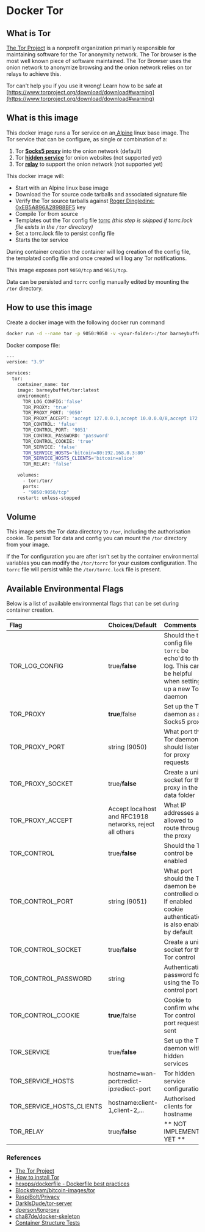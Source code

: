 # Docker Tor

## What is Tor

[The Tor Project](https://www.torproject.org/) is a nonprofit organization primarily responsible for maintaining software for the Tor anonymity network. The Tor browser is the most well known piece of software maintained. The Tor Browser uses the onion network to anonymize browsing and the onion network relies on tor relays to achieve this.

Tor can't help you if you use it wrong! Learn how to be safe at [https://www.torproject.org/download/download#warning](https://www.torproject.org/download/download#warning)

## What is this image

This docker image runs a Tor service on an[ Alpine](https://www.alpinelinux.org/) linux base image. The Tor service that can be configure, as single or combination of a:

1. Tor __[Socks5 proxy](proxy.md)__ into the onion network (default)
2. Tor __[hidden service](service.md)__ for onion websites (not supported yet)
3. Tor __[relay](relay.md)__ to support the onion network (not supported yet)

This docker image will:

* Start with an Alpine linux base image
* Download the Tor source code tarballs and associated signature file
* Verify the Tor source tarballs against [Roger Dingledine: 0xEB5A896A28988BF5](https://2019.www.torproject.org/include/keys.txt) key
* Compile Tor from source
* Templates out the Tor config file [torrc](https://www.mankier.com/1/tor) _(this step is skipped if torrc.lock file exists in the `/tor` directory)_
* Set a torrc.lock file to persist config file
* Starts the tor service

During container creation the container will log creation of the config file, the templated config file and once created will log any Tor notifications.

This image exposes port `9050/tcp` and `9051/tcp`.

Data can be persisted and `torrc` config manually edited by mounting the `/tor` directory.

## How to use this image

Create a docker image with the following docker run command

```bash
docker run -d --name tor -p 9050:9050 -v <your-folder>:/tor barneybuffet/tor:latest
```

Docker compose file:

```bash
---
version: "3.9"

services:
  tor:
    container_name: tor
    image: barneybuffet/tor:latest
    environment:
      TOR_LOG_CONFIG:'false'
      TOR_PROXY: 'true'
      TOR_PROXY_PORT: '9050'
      TOR_PROXY_ACCEPT: 'accept 127.0.0.1,accept 10.0.0.0/8,accept 172.16.0.0/12,accept 192.168.0.0/16'
      TOR_CONTROL: 'false'
      TOR_CONTROL_PORT: '9051'
      TOR_CONTROL_PASSWORD: 'password'
      TOR_CONTROL_COOKIE: 'true'
      TOR_SERVICE: 'false'
      TOR_SERVICE_HOSTS='bitcoin=80:192.168.0.3:80'
      TOR_SERVICE_HOSTS_CLIENTS='bitcoin=alice'
      TOR_RELAY: 'false'

    volumes:
      - tor:/tor/
      ports:
      - "9050:9050/tcp"
    restart: unless-stopped
```

## Volume

This image sets the Tor data directory to `/tor`, including the authorisation cookie. To persist Tor data and config you can mount the `/tor` directory from your image.

If the Tor configuration you are after isn't set by the container environmental variables you can modify the `/tor/torrc` for your custom configuration. The `torrc` file will persist while the `/tor/torrc.lock` file is present.

## Available Environmental Flags

Below is a list of available environmental flags that can be set during container creation.

| Flag | Choices/Default | Comments |
|:-----|:----------------|:---------|
| TOR_LOG_CONFIG | true/__false__ | Should the tor config file `torrc` be echo'd to the log. This can be helpful when setting up a new Tor daemon |
| TOR_PROXY      | __true__/false | Set up the Tor daemon as a Socks5 proxy |
| TOR_PROXY_PORT | string (9050) | What port the Tor daemon should listen to for proxy requests |
| TOR_PROXY_SOCKET| true/__false__ | Create a unix socket for the proxy in the data folder |
| TOR_PROXY_ACCEPT | Accept localhost and RFC1918 networks, reject all others | What IP addresses are allowed to route through the proxy |
| TOR_CONTROL | true/__false__ | Should the Tor control be enabled |
| TOR_CONTROL_PORT | string (9051) | What port should the Tor daemon be controlled on. If enabled cookie authentication is also enabled by default |
| TOR_CONTROL_SOCKET | true/__false__ | Create a unix socket for the Tor control |
| TOR_CONTROL_PASSWORD | string | Authentication password for using the Tor control port |
| TOR_CONTROL_COOKIE | __true__/false | Cookie to confirm when Tor control port request sent |
| TOR_SERVICE | true/__false__ | Set up the Tor daemon with hidden services |
| TOR_SERVICE_HOSTS | hostname=wan-port:redict-ip:rediect-port | Tor hidden service configuration |
| TOR_SERVICE_HOSTS_CLIENTS | hostname:client-1,client-2,... | Authorised clients for hostname |
| TOR_RELAY | true/__false__ | ** NOT IMPLEMENTED YET ** |

### References

* [The Tor Project](https://gitlab.torproject.org/tpo)
* [How to install Tor](http://xmrhfasfg5suueegrnc4gsgyi2tyclcy5oz7f5drnrodmdtob6t2ioyd.onion/onion-services/setup/install/index.html)
* [hexops/dockerfile - Dockerfile best practices](https://github.com/hexops/dockerfile)
* [Blockstream/bitcoin-images/tor](https://github.com/Blockstream/bitcoin-images/tree/master/tor)
* [RaspiBolt/Privacy](https://stadicus.github.io/RaspiBolt/raspibolt_22_privacy.html)
* [DarkIsDude/tor-server](https://github.com/DarkIsDude/tor-server)
* [dperson/torproxy](https://github.com/dperson/torproxy)
* [cha87de/docker-skeleton](https://github.com/cha87de/docker-skeleton)
* [Container Structure Tests](https://github.com/GoogleContainerTools/container-structure-test)